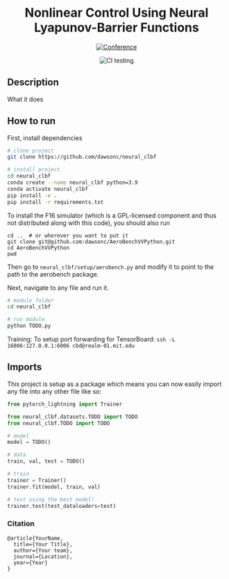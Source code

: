 <div align="center">    
 
# Nonlinear Control Using Neural Lyapunov-Barrier Functions

[![Conference](http://img.shields.io/badge/TODO-1111-ff5e24.svg)](https://arxiv.org/)
<!--
ARXIV   
[![Paper](http://img.shields.io/badge/arxiv-math.co:1480.1111-B31B1B.svg)](https://www.nature.com/articles/nature14539)
-->
![CI testing](https://github.com/dawsonc/neural_clbf/workflows/CI%20testing/badge.svg?branch=master&event=push)


<!--  
Conference   
-->   
</div>
 
## Description   
What it does   

## How to run   
First, install dependencies   
```bash
# clone project   
git clone https://github.com/dawsonc/neural_clbf

# install project   
cd neural_clbf
conda create --name neural_clbf python=3.9
conda activate neural_clbf
pip install -e .   
pip install -r requirements.txt
```
To install the F16 simulator (which is a GPL-licensed component and thus not distributed along with this code), you should also run
```
cd ..  # or wherever you want to put it
git clone git@github.com:dawsonc/AeroBenchVVPython.git
cd AeroBenchVVPython
pwd
```
Then go to `neural_clbf/setup/aerobench.py` and modify it to point to the path to the aerobench package.

Next, navigate to any file and run it.   
```bash
# module folder
cd neural_clbf

# run module
python TODO.py    
```

Training:
To setup port forwarding for TensorBoard:
`ssh -L 16006:127.0.0.1:6006 cbd@realm-01.mit.edu`

## Imports
This project is setup as a package which means you can now easily import any file into any other file like so:
```python
from pytorch_lightning import Trainer

from neural_clbf.datasets.TODO import TODO
from neural_clbf.TODO import TODO

# model
model = TODO()

# data
train, val, test = TODO()

# train
trainer = Trainer()
trainer.fit(model, train, val)

# test using the best model!
trainer.test(test_dataloaders=test)
```

### Citation   
```
@article{YourName,
  title={Your Title},
  author={Your team},
  journal={Location},
  year={Year}
}
```   
